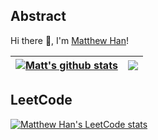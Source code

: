 Abstract
--
Hi there 👋, I'm [Matthew Han](Https://www.yuanmo.xyz)!


| <a href="https://github.com/Matthew-Han"><img align="center" src="https://github-readme-stats.vercel.app/api?username=Matthew-Han&show_icons=true&include_all_commits=true&theme=buefy&hide_border=true&count_private=true" alt="Matt's github stats" /></a> | <a href="https://github.com/Matthew-Han"><img align="center" src="https://github-readme-stats.vercel.app/api/wakatime?username=MatthewHan&hide_border=true&theme=buefy" /></a> |
| ------------- | ------------- |




LeetCode
--
[![Matthew Han's LeetCode stats](https://stats.justsong.cn/api/leetcode/?username=MatthewHan&cn=true)](https://leetcode-cn.com/u/matthewhan/)


<!--

[![Matthew Han's Top Langs](https://github-readme-stats.vercel.app/api/top-langs/?username=matthew-han)](https://github.com/anuraghazra/github-readme-stats)

**Matthew-Han/Matthew-Han** is a ✨ _special_ ✨ repository because its `README.md` (this file) appears on your GitHub profile.

Here are some ideas to get you started:

- 🔭 I’m currently working on ...
- 🌱 I’m currently learning ...
- 👯 I’m looking to collaborate on ...
- 🤔 I’m looking for help with ...
- 💬 Ask me about ...
- 📫 How to reach me: ...
- 😄 Pronouns: ...
- ⚡ Fun fact: ...
-->
